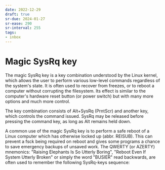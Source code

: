 ```yaml
---
date: 2022-12-29
draft: true
sr-due: 2024-01-27
sr-ease: 290
sr-interval: 255
tags:
- inbox
---
```


# Magic SysRq key

The magic SysRq key is a key combination understood by the Linux kernel, which
allows the user to perform various low-level commands regardless of the system's
state. It is often used to recover from freezes, or to reboot a computer without
corrupting the filesystem. Its effect is similar to the computer's hardware
reset button (or power switch) but with many more options and much more control.

The key combination consists of Alt+SysRq (PrntScr) and another key, which
controls the command issued. SysRq may be released before pressing the command
key, as long as Alt remains held down.

A common use of the magic SysRq key is to perform a safe reboot of a Linux
computer which has otherwise locked up (abbr. REISUB). This can prevent a fsck
being required on reboot and gives some programs a chance to save emergency
backups of unsaved work. The QWERTY (or AZERTY) mnemonics: "Raising Elephants Is
So Utterly Boring", "Reboot Even If System Utterly Broken" or simply the word
"BUSIER" read backwards, are often used to remember the following SysRq-keys
sequence: